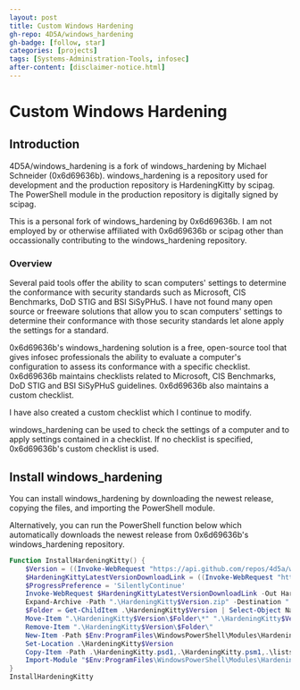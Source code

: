 ```yaml
---
layout: post
title: Custom Windows Hardening
gh-repo: 4D5A/windows_hardening
gh-badge: [follow, star]
categories: [projects]
tags: [Systems-Administration-Tools, infosec]
after-content: [disclaimer-notice.html]
---
```

# Custom Windows Hardening

## Introduction

4D5A/windows_hardening is a fork of windows_hardening by Michael Schneider (0x6d69636b). windows_hardening is a repository used for development and the production repository is HardeningKitty by scipag. The PowerShell module in the production repository is digitally signed by scipag.

This is a personal fork of windows_hardening by 0x6d69636b. I am not employed by or otherwise affiliated with 0x6d69636b or scipag other than occassionally contributing to the windows_hardening repository.

### Overview

Several paid tools offer the ability to scan computers' settings to determine the conformance with security standards such as Microsoft, CIS Benchmarks, DoD STIG and BSI SiSyPHuS. I have not found many open source or freeware solutions that allow you to scan computers' settings to determine their conformance with those security standards let alone apply the settings for a standard.

0x6d69636b's windows_hardening solution is a free, open-source tool that gives infosec professionals the ability to evaluate a computer's configuration to assess its conformance with a specific checklist. 0x6d69636b maintains checklists related to Microsoft, CIS Benchmarks, DoD STIG and BSI SiSyPHuS guidelines. 0x6d69636b also maintains a custom checklist.

I have also created a custom checklist which I continue to modify.

windows_hardening can be used to check the settings of a computer and to apply settings contained in a checklist. If no checklist is specified, 0x6d69636b's custom checklist is used.


## Install windows_hardening

You can install windows_hardening by downloading the newest release, copying the files, and importing the PowerShell module.

Alternatively, you can run the PowerShell function below which automatically downloads the newest release from 0x6d69636b's windows_hardening repository.

~~~powershell
Function InstallHardeningKitty() {
    $Version = ((Invoke-WebRequest "https://api.github.com/repos/4d5a/windows_hardening/releases/latest" -UseBasicParsing) | ConvertFrom-Json).Name
    $HardeningKittyLatestVersionDownloadLink = ((Invoke-WebRequest "https://api.github.com/repos/4d5a/windows_hardening/releases/latest" -UseBasicParsing) | ConvertFrom-Json).zipball_url
    $ProgressPreference = 'SilentlyContinue'
    Invoke-WebRequest $HardeningKittyLatestVersionDownloadLink -Out HardeningKitty$Version.zip
    Expand-Archive -Path ".\HardeningKitty$Version.zip" -Destination ".\HardeningKitty$Version" -Force
    $Folder = Get-ChildItem .\HardeningKitty$Version | Select-Object Name -ExpandProperty Name
    Move-Item ".\HardeningKitty$Version\$Folder\*" ".\HardeningKitty$Version\"
    Remove-Item ".\HardeningKitty$Version\$Folder\"
    New-Item -Path $Env:ProgramFiles\WindowsPowerShell\Modules\HardeningKitty\$Version -ItemType Directory
    Set-Location .\HardeningKitty$Version
    Copy-Item -Path .\HardeningKitty.psd1,.\HardeningKitty.psm1,.\lists\ -Destination $Env:ProgramFiles\WindowsPowerShell\Modules\HardeningKitty\$Version\ -Recurse
    Import-Module "$Env:ProgramFiles\WindowsPowerShell\Modules\HardeningKitty\$Version\HardeningKitty.psm1"
}
InstallHardeningKitty
~~~
